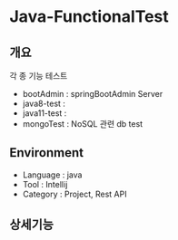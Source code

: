 # Java-FunctionalTest

## 개요
각 종 기능 테스트
- bootAdmin : springBootAdmin Server
- java8-test : 
- java11-test : 
- mongoTest : NoSQL 관련 db test

## Environment
- Language : java
- Tool : Intellij
- Category : Project, Rest API

## 상세기능
